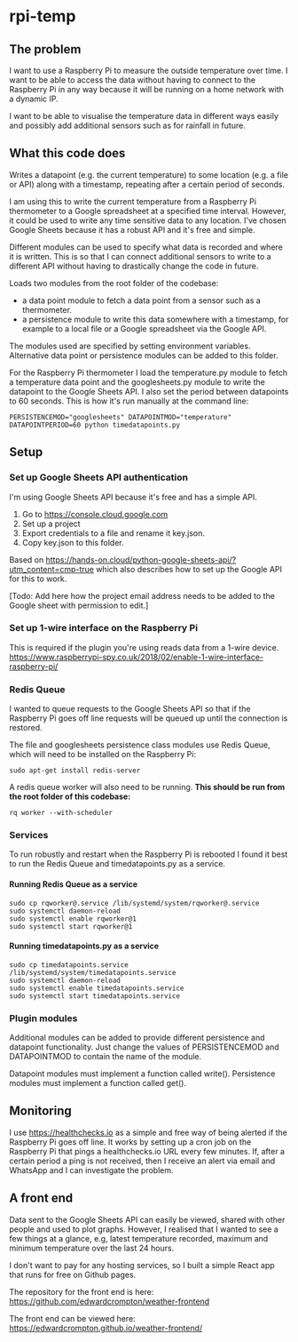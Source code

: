 # rpi-temp

## The problem

I want to use a Raspberry Pi to measure the outside temperature over time. I
want to be able to access the data without having to connect to the Raspberry Pi
in any way because it will be running on a home network with a dynamic IP.

I want to be able to visualise the temperature data in different ways easily and
possibly add additional sensors such as for rainfall in future.

## What this code does

Writes a datapoint (e.g. the current temperature) to some location (e.g. a file
or API) along with a timestamp, repeating after a certain period of seconds.

I am using this to write the current temperature from a Raspberry Pi thermometer
to a Google spreadsheet at a specified time interval. However, it could be used
to write any time sensitive data to any location. I've chosen Google Sheets
because it has a robust API and it's free and simple.

Different modules can be used to specify what data is recorded and where it is
written. This is so that I can connect additional sensors to write to a 
different API without having to drastically change the code in future.

Loads two modules from the root folder of the codebase:
- a data point module to fetch a data point from a sensor such as a thermometer.
- a persistence module to write this data somewhere with a timestamp, for
example to a local file or a Google spreadsheet via the Google API.

The modules used are specified by setting environment variables. Alternative
data point or persistence modules can be added to this folder.

For the Raspberry Pi thermometer I load the temperature.py module to fetch a
temperature data point and the googlesheets.py module to write the datapoint to
the Google Sheets API. I also set the period between datapoints to 60 seconds. 
This is how it's run manually at the command line:

`PERSISTENCEMOD="googlesheets" DATAPOINTMOD="temperature" DATAPOINTPERIOD=60 python timedatapoints.py`

## Setup

### Set up Google Sheets API authentication

I'm using Google Sheets API because it's free and has a simple API.

1. Go to https://console.cloud.google.com
2. Set up a project
3. Export credentials to a file and rename it key.json.
4. Copy key.json to this folder.

Based on https://hands-on.cloud/python-google-sheets-api/?utm_content=cmp-true
which also describes how to set up the Google API for this to work.

[Todo: Add here how the project email address needs to be added to the
Google sheet with permission to edit.]

### Set up 1-wire interface on the Raspberry Pi
This is required if the plugin you're using reads data from a 1-wire device.
https://www.raspberrypi-spy.co.uk/2018/02/enable-1-wire-interface-raspberry-pi/

### Redis Queue
I wanted to queue requests to the Google Sheets API so that if the Raspberry Pi
goes off line requests will be queued up until the connection is restored.

The file and googlesheets persistence class modules use Redis Queue, which will
need to be installed on the Raspberry Pi:

`sudo apt-get install redis-server`

A redis queue worker will also need to be running. **This should be run from the
root folder of this codebase:**

`rq worker --with-scheduler`

### Services
To run robustly and restart when the Raspberry Pi is rebooted I found it best to
run the Redis Queue and timedatapoints.py as a service.

#### Running Redis Queue as a service

```
sudo cp rqworker@.service /lib/systemd/system/rqworker@.service
sudo systemctl daemon-reload
sudo systemctl enable rqworker@1
sudo systemctl start rqworker@1
```

#### Running timedatapoints.py as a service

```
sudo cp timedatapoints.service /lib/systemd/system/timedatapoints.service
sudo systemctl daemon-reload
sudo systemctl enable timedatapoints.service
sudo systemctl start timedatapoints.service
```

### Plugin modules
Additional modules can be added to provide different persistence and datapoint
functionality. Just change the values of PERSISTENCEMOD and DATAPOINTMOD to
contain the name of the module.

Datapoint modules must implement a function called write().
Persistence modules must implement a function called get().

## Monitoring

I use https://healthchecks.io as a simple and free way of being alerted if the
Raspberry Pi goes off line. It works by setting up a cron job on the Raspberry
Pi that pings a healthchecks.io URL every few minutes. If, after a certain
period a ping is not received, then I receive an alert via email and WhatsApp
and I can investigate the problem.

## A front end

Data sent to the Google Sheets API can easily be viewed, shared with other
people and used to plot graphs. However, I realised that I wanted to see a few
things at a glance, e.g, latest temperature recorded, maximum and minimum 
temperature over the last 24 hours.

I don't want to pay for any hosting services, so I built a simple React app that
runs for free on Github pages. 

The repository for the front end is here: https://github.com/edwardcrompton/weather-frontend

The front end can be viewed here: https://edwardcrompton.github.io/weather-frontend/
